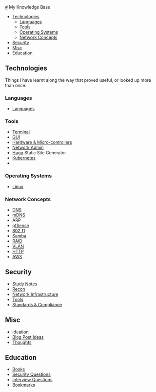 [#](#.md) My Knowledge Base

<!-- vim-markdown-toc GFM -->

* [Technologies](#technologies)
  - [Languages](#languages)
  - [Tools](#tools)
  - [Operating Systems](#operating-systems)
  - [Network Concepts](#network-concepts)
* [Security](#security)
* [Misc](#misc)
* [Education](#education)

<!-- vim-markdown-toc -->
## Technologies

Things I have learnt along the way that proved useful, or looked up more than once.

### Languages

- [Languages](Languages)

### Tools

- [Terminal](Terminal)
- [GUI](GUI)
- [Hardware & Micro-controllers](Hardware_and_Microcontrollers)
- [Network Admin](Network-Admin)
- [Hugo](Hugo) Static Site Generator
- [Kubernetes](Kubernetes.md)
- 

### Operating Systems

- [Linux](Linux)

### Network Concepts

- [DNS](DNS)
- [mDNS](mDNS)
- ARP
- [pfSense](PfSense)
- [802 11](802.11)
- [Samba](Samba)
- [RAID](RAID)
- [VLAN](VLAN)
- [HTTP](HTTP)
- [AWS](AWS)

## Security

- [Study Notes](Study-Notes)
- [Recon](Recon)
- [Network Infrastructure](Network-Infrastructure)
- [Tools](Tools)
- [Standards & Compliance](Standards-and-compliance)

## Misc

- [Ideation](Ideation.md)
- [Blog Post Ideas](Blog-ideas.md)
- [Thoughts](Thoughts)

## Education

- [Books](Books)
- [Security Questions](security-questions)
- [Interview Questions](Interview-Questions)
- [Bookmarks](Bookmarks)


